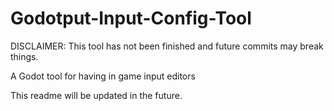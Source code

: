 # Godotput-Input-Config-Tool
DISCLAIMER: This tool has not been finished and future commits may break things.

A Godot tool for having in game input editors

This readme will be updated in the future.
